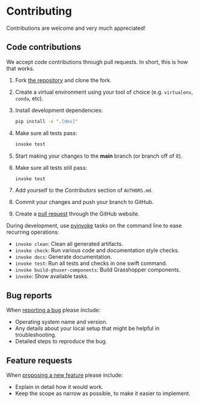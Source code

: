 # Contributing

Contributions are welcome and very much appreciated!

## Code contributions

We accept code contributions through pull requests.
In short, this is how that works.

1. Fork [the repository](https://github.com/gramaziokohler/aixd_grasshopper) and clone the fork.
2. Create a virtual environment using your tool of choice (e.g. `virtualenv`, `conda`, etc).
3. Install development dependencies:

   ```bash
   pip install -e ".[dev]"
   ```

4. Make sure all tests pass:

   ```bash
   invoke test
   ```

5. Start making your changes to the **main** branch (or branch off of it).
6. Make sure all tests still pass:

   ```bash
   invoke test
   ```

7. Add yourself to the *Contributors* section of `AUTHORS.md`.
8. Commit your changes and push your branch to GitHub.
9. Create a [pull request](https://help.github.com/articles/about-pull-requests/) through the GitHub website.

During development, use [pyinvoke](http://docs.pyinvoke.org/) tasks on the
command line to ease recurring operations:

* `invoke clean`: Clean all generated artifacts.
* `invoke check`: Run various code and documentation style checks.
* `invoke docs`: Generate documentation.
* `invoke test`: Run all tests and checks in one swift command.
* `invoke build-ghuser-components`: Build Grasshopper components.
* `invoke`: Show available tasks.

## Bug reports

When [reporting a bug](https://github.com/gramaziokohler/aixd_grasshopper/issues) please include:

* Operating system name and version.
* Any details about your local setup that might be helpful in troubleshooting.
* Detailed steps to reproduce the bug.

## Feature requests

When [proposing a new feature](https://github.com/gramaziokohler/aixd_grasshopper/issues) please include:

* Explain in detail how it would work.
* Keep the scope as narrow as possible, to make it easier to implement.
